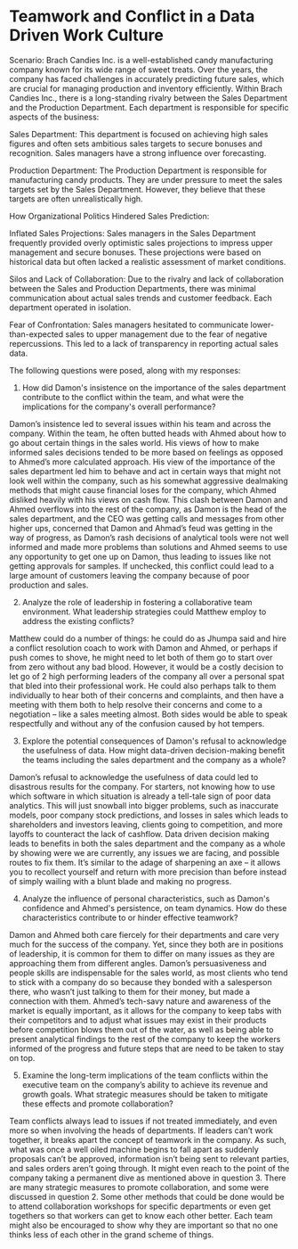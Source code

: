 # Teamwork and Conflict in a Data Driven Work Culture

Scenario: Brach Candies Inc. is a well-established candy manufacturing company known for its wide range of sweet treats. Over the years, the company has faced challenges in accurately predicting future sales, which are crucial for managing production and inventory efficiently. Within Brach Candies Inc., there is a long-standing rivalry between the Sales Department and the Production Department. Each department is responsible for specific aspects of the business:

Sales Department: This department is focused on achieving high sales figures and often sets ambitious sales targets to secure bonuses and recognition. Sales managers have a strong influence over forecasting.


Production Department: The Production Department is responsible for manufacturing candy products. They are under pressure to meet the sales targets set by the Sales Department. However, they believe that these targets are often unrealistically high.


How Organizational Politics Hindered Sales Prediction:

Inflated Sales Projections: Sales managers in the Sales Department frequently provided overly optimistic sales projections to impress upper management and secure bonuses. These projections were based on historical data but often lacked a realistic assessment of market conditions.

Silos and Lack of Collaboration: Due to the rivalry and lack of collaboration between the Sales and Production Departments, there was minimal communication about actual sales trends and customer feedback. Each department operated in isolation.

Fear of Confrontation: Sales managers hesitated to communicate lower-than-expected sales to upper management due to the fear of negative repercussions. This led to a lack of transparency in reporting actual sales data.



The following questions were posed, along with my responses:

1. How did Damon's insistence on the importance of the sales department contribute to the conflict within the team, and what were the implications for the company's overall performance?

Damon’s insistence led to several issues within his team and across the company. Within the team, he often butted heads with Ahmed about how to go about certain things in the sales world. His views of how to make informed sales decisions tended to be more based on feelings as opposed to Ahmed’s more calculated approach. His view of the importance of the sales department led him to behave and act in certain ways that might not look well within the company, such as his somewhat aggressive dealmaking methods that might cause financial loses for the company, which Ahmed disliked heavily with his views on cash flow. This clash between Damon and Ahmed overflows into the rest of the company, as Damon is the head of the sales department, and the CEO was getting calls and messages from other higher ups, concerned that Damon and Ahmad’s feud was getting in the way of progress, as Damon’s rash decisions of analytical tools were not well informed and made more problems than solutions and Ahmed seems to use any opportunity to get one up on Damon, thus leading to issues like not getting approvals for samples. If unchecked, this conflict could lead to a large amount of customers leaving the company because of poor production and sales.

2. Analyze the role of leadership in fostering a collaborative team environment. What leadership strategies could Matthew employ to address the existing conflicts?

Matthew could do a number of things: he could do as Jhumpa said and hire a conflict resolution coach to work with Damon and Ahmed, or perhaps if push comes to shove, he might need to let both of them go to start over from zero without any bad blood. However, it would be a costly decision to let go of 2 high performing leaders of the company all over a personal spat that bled into their professional work. He could also perhaps talk to them individually to hear both of their concerns and complaints, and then have a meeting with them both to help resolve their concerns and come to a negotiation – like a sales meeting almost. Both sides would be able to speak respectfully and without any of the confusion caused by hot tempers.

3. Explore the potential consequences of Damon's refusal to acknowledge the usefulness of data. How might data-driven decision-making benefit the teams including the sales department and the company as a whole?

Damon’s refusal to acknowledge the usefulness of data could led to disastrous results for the company. For starters, not knowing how to use which software in which situation is already a tell-tale sign of poor data analytics. This will just snowball into bigger problems, such as inaccurate models, poor company stock predictions, and losses in sales which leads to shareholders and investors leaving, clients going to competition, and more layoffs to counteract the lack of cashflow. Data driven decision making leads to benefits in both the sales department and the company as a whole by showing were we are currently, any issues we are facing, and possible routes to fix them. It’s similar to the adage of sharpening an axe – it allows you to recollect yourself and return with more precision than before instead of simply wailing with a blunt blade and making no progress.

4. Analyze the influence of personal characteristics, such as Damon's confidence and Ahmed's persistence, on team dynamics. How do these characteristics contribute to or hinder effective teamwork?

Damon and Ahmed both care fiercely for their departments and care very much for the success of the company. Yet, since they both are in positions of leadership, it is common for them to differ on many issues as they are approaching them from different angles. Damon’s persuasiveness and people skills are indispensable for the sales world, as most clients who tend to stick with a company do so because they bonded with a salesperson there, who wasn’t just talking to them for their money, but made a connection with them. Ahmed’s tech-savy nature and awareness of the market is equally important, as it allows for the company to keep tabs with their competitors and to adjust what issues may exist in their products before competition blows them out of the water, as well as being able to present analytical findings to the rest of the company to keep the workers informed of the progress and future steps that are need to be taken to stay on top.

5. Examine the long-term implications of the team conflicts within the executive team on the company’s ability to achieve its revenue and growth goals. What strategic measures should be taken to mitigate these effects and promote collaboration?

Team conflicts always lead to issues if not treated immediately, and even more so when involving the heads of departments. If leaders can’t work together, it breaks apart the concept of teamwork in the company. As such, what was once a well oiled machine begins to fall apart as suddenly proposals can’t be approved, information isn’t being sent to relevant parties, and sales orders aren’t going through. It might even reach to the point of the company taking a permanent dive as mentioned above in question 3. There are many strategic measures to promote collaboration, and some were discussed in question 2. Some other methods that could be done would be to attend collaboration workshops for specific departments or even get togethers so that workers can get to know each other better. Each team might also be encouraged to show why they are important so that no one thinks less of each other in the grand scheme of things. 
